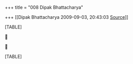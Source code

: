 +++
title = "008 Dipak Bhattacharya"

+++
[[Dipak Bhattacharya	2009-09-03, 20:43:03 [Source](https://groups.google.com/g/bvparishat/c/fmrhy82xA0A)]]



[TABLE]





[TABLE]

